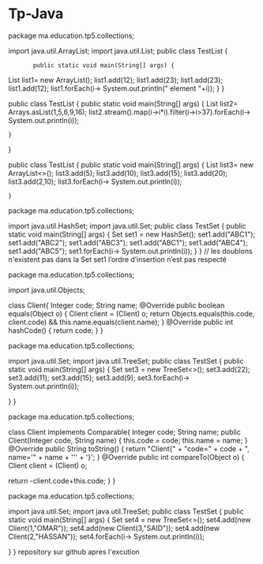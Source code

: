 # Tp-Java

package ma.education.tp5.collections;

import java.util.ArrayList;
import java.util.List;
public class TestList {


           public static void main(String[] args) {

List<Integer> list1= new ArrayList<Integer>();
list1.add(12);
list1.add(23);
list1.add(23);
list1.add(12);
list1.forEach(i-> System.out.println(" element "+i));
                                                   }
                      }





public class TestList {
    public static void main(String[] args) {
List<Integer> list2= Arrays.asList(1,5,6,9,16);
list2.stream().map(i->i*i).filter(i->i>37).forEach(i->
System.out.println(i));

    }  
    
    
}





public class TestList {
    public static void main(String[] args) {
List<Integer> list3= new ArrayList<>();
list3.add(5);
list3.add(10);
list3.add(15);
list3.add(20);
list3.add(2,10);
list3.forEach(i-> System.out.println(i));

    } 



package ma.education.tp5.collections;

import java.util.HashSet;
import java.util.Set;
public class TestSet {
public static void main(String[] args) {
Set<String> set1 = new HashSet<String>();
set1.add("ABC1");
set1.add("ABC2");
set1.add("ABC3");
set1.add("ABC1");
set1.add("ABC4");
set1.add("ABC5");
set1.forEach(i-> System.out.println(i));
}
} // les doublons n'existent pas dans la Set set1 l’ordre d’insertion n’est pas respecté





package ma.education.tp5.collections;

import java.util.Objects;

class Client{
Integer code;
String name;
@Override
public boolean equals(Object o) {
Client client = (Client) o;
return Objects.equals(this.code, client.code) && this.name.equals(client.name);
}
@Override
public int hashCode() {
return code;
}
}

package ma.education.tp5.collections;

import java.util.Set;
import java.util.TreeSet;
public class TestSet {
public static void main(String[] args) {
Set<Integer> set3 = new TreeSet<>();
set3.add(22);
set3.add(11);
set3.add(15);
set3.add(9);
set3.forEach(i-> System.out.println(i));


}
} 






package ma.education.tp5.collections;

class Client implements Comparable{
Integer code;
String name;
public Client(Integer code, String name) {
this.code = code;
this.name = name;
}
@Override
public String toString() {
return "Client{" +
"code=" + code +
", name='" + name + '\'' +
'}';
}
@Override
public int compareTo(Object o) {
Client client = (Client) o;

return -client.code+this.code;
}
}




package ma.education.tp5.collections;

import java.util.Set;
import java.util.TreeSet;
public class TestSet {
public static void main(String[] args) {
Set<Client> set4 = new TreeSet<>();
set4.add(new Client(1,"OMAR"));
set4.add(new Client(3,"SAID"));
set4.add(new Client(2,"HASSAN"));
set4.forEach(i-> System.out.println(i));


}
} 
repository sur github 
 apres l'excution 



